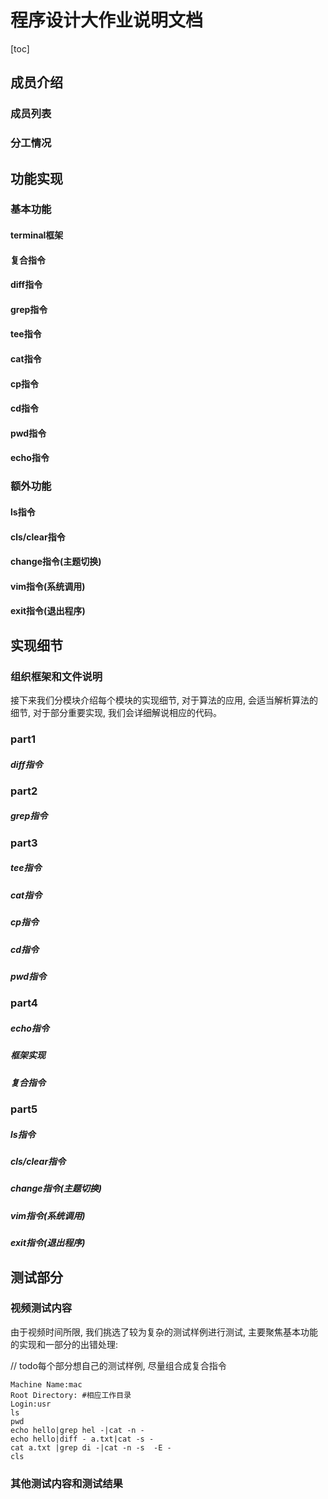 # 程序设计大作业说明文档
 [toc]

## 成员介绍

### 成员列表

### 分工情况



## 功能实现

### 基本功能

#### terminal框架

#### 复合指令

#### diff指令

#### grep指令

#### tee指令

#### cat指令

#### cp指令

#### cd指令

#### pwd指令

#### echo指令

### 额外功能

#### ls指令

#### cls/clear指令

#### change指令(主题切换)

#### vim指令(系统调用)

#### exit指令(退出程序)

## 实现细节

### 组织框架和文件说明





接下来我们分模块介绍每个模块的实现细节, 对于算法的应用, 会适当解析算法的细节, 对于部分重要实现, 我们会详细解说相应的代码。

### part1

##### diff指令

### part2

##### grep指令

### part3

##### tee指令

##### cat指令

##### cp指令

##### cd指令

##### pwd指令

### part4

##### echo指令

##### 框架实现

##### 复合指令

### part5

##### ls指令

##### cls/clear指令

##### change指令(主题切换)

##### vim指令(系统调用)

##### exit指令(退出程序)



## 测试部分



### 视频测试内容

由于视频时间所限, 我们挑选了较为复杂的测试样例进行测试, 主要聚焦基本功能的实现和一部分的出错处理:

// todo每个部分想自己的测试样例, 尽量组合成复合指令

```shell
Machine Name:mac
Root Directory: #相应工作目录
Login:usr
ls
pwd
echo hello|grep hel -|cat -n -
echo hello|diff - a.txt|cat -s -
cat a.txt |grep di -|cat -n -s  -E -
cls

```





### 其他测试内容和测试结果